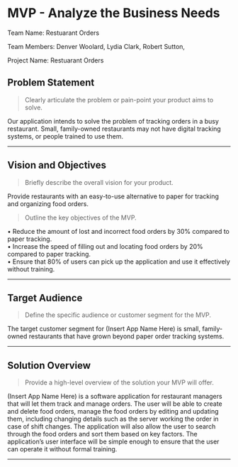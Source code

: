 # MVP \- Analyze the Business Needs

Team Name:  Restuarant Orders  

Team Members:  Denver Woolard, Lydia Clark, Robert Sutton, 

Project Name:  Restuarant Orders  

## Problem Statement

> Clearly articulate the problem or pain-point your product aims to solve.      	

Our application intends to solve the problem of tracking orders in a busy restaurant. Small, family-owned restaurants may not have digital tracking systems, or people trained to use them.
*** 

## Vision and Objectives

> Briefly describe the overall vision for your product.

Provide restaurants with an easy-to-use alternative to paper for tracking and organizing food orders.

> Outline the key objectives of the MVP.

•    Reduce the amount of lost and incorrect food orders by 30% compared to paper tracking.  
•    Increase the speed of filling out and locating food orders by 20% compared to paper tracking.  
•    Ensure that 80% of users can pick up the application and use it effectively without training.   

*** 

## Target Audience

> Define the specific audience or customer segment for the MVP.

The target customer segment for (Insert App Name Here) is small, family-owned restaurants that have grown beyond paper order tracking systems.

***

## Solution Overview

> Provide a high-level overview of the solution your MVP will offer.

(Insert App Name Here) is a software application for restaurant managers that will let them track and manage orders. The user will be able to create and delete food orders, manage the food orders by editing and updating them, including changing details such as the server working the order in case of shift changes. The application will also allow the user to search through the food orders and sort them based on key factors. The application’s user interface will be simple enough to ensure that the user can operate it without formal training.

***
